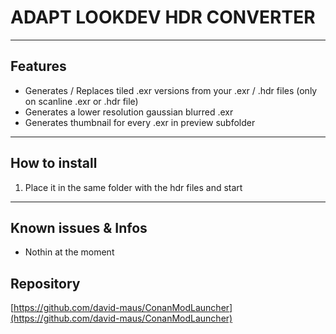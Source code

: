 # **ADAPT LOOKDEV HDR CONVERTER**

---

## **Features**
- Generates / Replaces tiled .exr versions from your .exr / .hdr files (only on scanline .exr or .hdr file)
- Generates a lower resolution gaussian blurred .exr
- Generates thumbnail for every .exr in preview subfolder

---

## **How to install**

1. Place it in the same folder with the hdr files and start

---

## Known issues & Infos
- Nothin at the moment

## Repository

[https://github.com/david-maus/ConanModLauncher](https://github.com/david-maus/ConanModLauncher)
